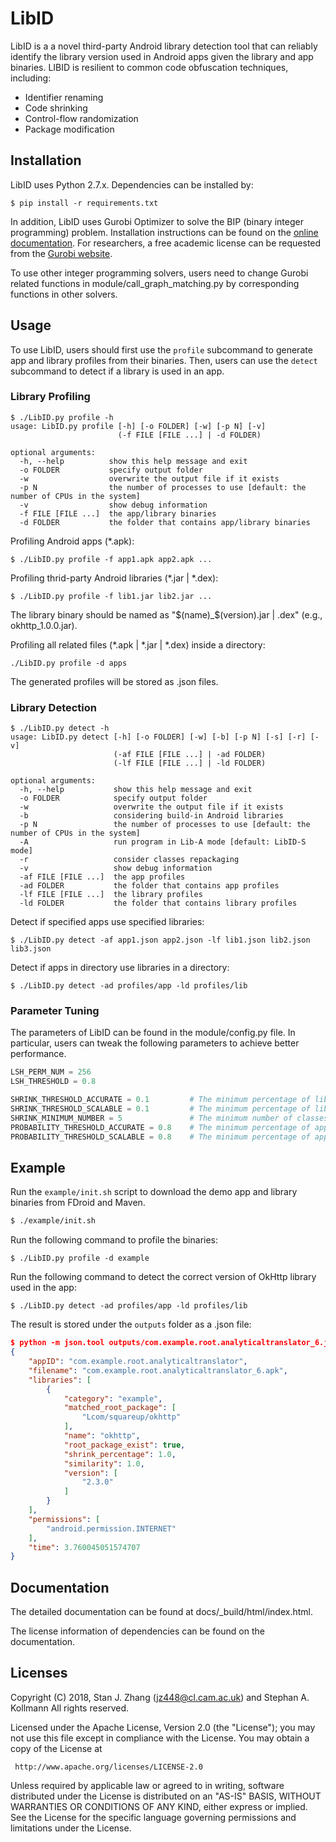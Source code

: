 # LibID


LibID is a a novel third-party Android library detection tool that can reliably identify the library version used in Android apps given the library and app binaries. LIBID is resilient to common code obfuscation techniques, including:

* Identifier renaming
* Code shrinking
* Control-flow randomization
* Package modification


## Installation
LibID uses Python 2.7.x. Dependencies can be installed by:
```
$ pip install -r requirements.txt
```

In addition, LibID uses Gurobi Optimizer to solve the BIP (binary integer programming) problem. Installation instructions can be found on the [online documentation](http://www.gurobi.com/documentation/). For researchers, a free academic license can be requested from the [Gurobi website](https://user.gurobi.com/download/licenses/free-academic).

To use other integer programming solvers, users need to change Gurobi related functions in module/call_graph_matching.py by corresponding functions in other solvers.

## Usage

To use LibID, users should first use the `profile` subcommand to generate app and library profiles from their binaries. Then, users can use the `detect` subcommand to detect if a library is used in an app.

### Library Profiling
```
$ ./LibID.py profile -h
usage: LibID.py profile [-h] [-o FOLDER] [-w] [-p N] [-v]
                        (-f FILE [FILE ...] | -d FOLDER)

optional arguments:
  -h, --help          show this help message and exit
  -o FOLDER           specify output folder
  -w                  overwrite the output file if it exists
  -p N                the number of processes to use [default: the number of CPUs in the system]
  -v                  show debug information
  -f FILE [FILE ...]  the app/library binaries
  -d FOLDER           the folder that contains app/library binaries
```

Profiling Android apps (*.apk):
```
$ ./LibID.py profile -f app1.apk app2.apk ...
```

Profiling thrid-party Android libraries (*.jar | *.dex):
```
$ ./LibID.py profile -f lib1.jar lib2.jar ...
```

The library binary should be named as "\$(name)\_\$(version).jar | .dex" (e.g., okhttp_1.0.0.jar).

Profiling all related files (*.apk | *.jar | *.dex) inside a directory:
```
./LibID.py profile -d apps
```

The generated profiles will be stored as .json files.

### Library Detection
```
$ ./LibID.py detect -h
usage: LibID.py detect [-h] [-o FOLDER] [-w] [-b] [-p N] [-s] [-r] [-v]
                       (-af FILE [FILE ...] | -ad FOLDER)
                       (-lf FILE [FILE ...] | -ld FOLDER)

optional arguments:
  -h, --help           show this help message and exit
  -o FOLDER            specify output folder
  -w                   overwrite the output file if it exists
  -b                   considering build-in Android libraries
  -p N                 the number of processes to use [default: the number of CPUs in the system]
  -A                   run program in Lib-A mode [default: LibID-S mode]
  -r                   consider classes repackaging
  -v                   show debug information
  -af FILE [FILE ...]  the app profiles
  -ad FOLDER           the folder that contains app profiles
  -lf FILE [FILE ...]  the library profiles
  -ld FOLDER           the folder that contains library profiles
```

Detect if specified apps use specified libraries:
```
$ ./LibID.py detect -af app1.json app2.json -lf lib1.json lib2.json lib3.json
```

Detect if apps in directory use libraries in a directory:
```
$ ./LibID.py detect -ad profiles/app -ld profiles/lib
```

### Parameter Tuning

The parameters of LibID can be found in the module/config.py file. In particular, users can tweak the following parameters to achieve better performance.

```python
LSH_PERM_NUM = 256
LSH_THRESHOLD = 0.8

SHRINK_THRESHOLD_ACCURATE = 0.1         # The minimum percentage of library classes needed to make a decision (LibID-A mode)
SHRINK_THRESHOLD_SCALABLE = 0.1         # The minimum percentage of library classes needed to make a decision (LibID-S mode)
SHRINK_MINIMUM_NUMBER = 5               # The minimum number of classes needed to make a decision
PROBABILITY_THRESHOLD_ACCURATE = 0.8    # The minimum percentage of app classes needed to make a decision (LibID-A mode)
PROBABILITY_THRESHOLD_SCALABLE = 0.8    # The minimum percentage of app classes needed to make a decision (LibID-S mode)
```

## Example

Run the `example/init.sh` script to download the demo app and library binaries from FDroid and Maven.
```bash
$ ./example/init.sh
```

Run the following command to profile the binaries:
```
$ ./LibID.py profile -d example
```

Run the following command to detect the correct version of OkHttp library used in the app:
```
$ ./LibID.py detect -ad profiles/app -ld profiles/lib
```

The result is stored under the `outputs` folder as a .json file:
```json
$ python -m json.tool outputs/com.example.root.analyticaltranslator_6.json
{
    "appID": "com.example.root.analyticaltranslator",
    "filename": "com.example.root.analyticaltranslator_6.apk",
    "libraries": [
        {
            "category": "example",
            "matched_root_package": [
                "Lcom/squareup/okhttp"
            ],
            "name": "okhttp",
            "root_package_exist": true,
            "shrink_percentage": 1.0,
            "similarity": 1.0,
            "version": [
                "2.3.0"
            ]
        }
    ],
    "permissions": [
        "android.permission.INTERNET"
    ],
    "time": 3.760045051574707
}
```


## Documentation

The detailed documentation can be found at docs/_build/html/index.html.

The license information of dependencies can be found on the documentation.

## Licenses

Copyright (C) 2018, Stan J. Zhang (jz448@cl.cam.ac.uk) and Stephan A. Kollmann
All rights reserved.

Licensed under the Apache License, Version 2.0 (the "License");
you may not use this file except in compliance with the License.
You may obtain a copy of the License at

     http://www.apache.org/licenses/LICENSE-2.0

Unless required by applicable law or agreed to in writing, software
distributed under the License is distributed on an "AS-IS" BASIS,
WITHOUT WARRANTIES OR CONDITIONS OF ANY KIND, either express or implied.
See the License for the specific language governing permissions and
limitations under the License.